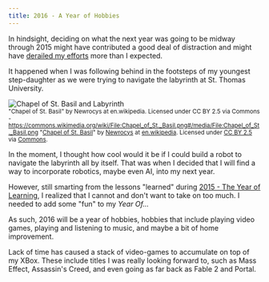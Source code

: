 ```yaml
---
title: 2016 - A Year of Hobbies
---
```


In hindsight, deciding on what the next year was going to be midway 
through 2015 might have contributed a good deal of distraction and 
might have [derailed my efforts][2015-review] more than I expected.

It happened when I was following behind in the footsteps 
of my youngest step-daughter as we were trying 
to navigate the labyrinth at St. Thomas University.

![Chapel of St. Basil and Labyrinth](/assets/images/stbasil.jpg)  
<small>"Chapel of St. Basil" by Newrocys at en.wikipedia. Licensed under CC BY 2.5 via Commons - https://commons.wikimedia.org/wiki/File:Chapel_of_St._Basil.png#/media/File:Chapel_of_St._Basil.png
"<a href="https://commons.wikimedia.org/wiki/File:Chapel_of_St._Basil.png#/media/File:Chapel_of_St._Basil.png">Chapel of St. Basil</a>" by <a href="//en.wikipedia.org/wiki/User:Newrocys" class="extiw" title="en:User:Newrocys">Newrocys</a> at <a class="external text" href="http://en.wikipedia.org">en.wikipedia</a>. Licensed under <a href="http://creativecommons.org/licenses/by/2.5" title="Creative Commons Attribution 2.5">CC BY 2.5</a> via <a href="https://commons.wikimedia.org/wiki/">Commons</a>.</small>

In the moment, I thought how cool would it be if I could build a robot
to navigate the labyrinth all by itself. That was when I decided
that I will find a way to incorporate robotics, maybe even AI,
into my next year.

However, still smarting from the lessons "learned" during 
[2015 - The Year of Learning][2015-review],
I realized that I cannot and don't want to 
take on too much.
I needed to add some "fun" to my *Year Of...*

As such, 2016 will be a year of hobbies, 
hobbies that include playing video games, 
playing and listening to music, and 
maybe a bit of home improvement. 

Lack of time has caused a stack of video-games to accumulate
on top of my XBox. These include titles I was really looking 
forward to, such as Mass Effect, Assassin's Creed, and even 
going as far back as Fable 2 and Portal.



[2015-review]: link_to_2015_review